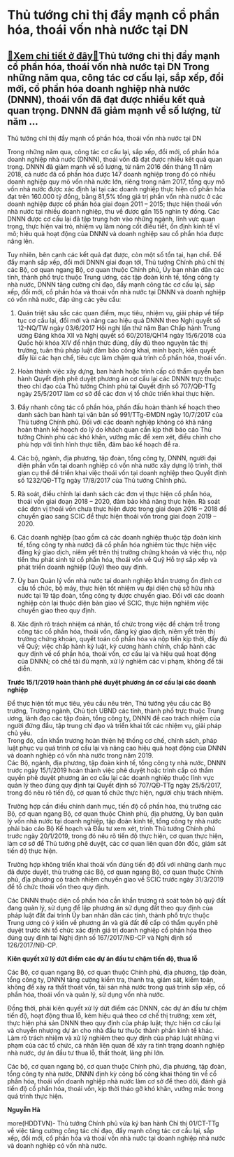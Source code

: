 Thủ tướng chỉ thị đẩy mạnh cổ phần hóa, thoái vốn nhà nước tại DN
=================================================================

[:gift:Xem chi tiết ở đây:gift:](https://hddtvn.com/thu-tuong-chi-thi-day-manh-co-phan-hoa-thoai-von-nha-nuoc-tai-dn/)Thủ tướng chỉ thị đẩy mạnh cổ phần hóa, thoái vốn nhà nước tại DN Trong những năm qua, công tác cơ cấu lại, sắp xếp, đổi mới, cổ phần hóa doanh nghiệp nhà nước (DNNN), thoái vốn đã đạt được nhiều kết quả quan trọng. DNNN đã giảm mạnh về số lượng, từ năm …
---------------------------------------------------------------------------------------------------------------------------------------------------------------------------------------------------------------------------------------------------------------







 






 Thủ tướng chỉ thị đẩy mạnh cổ phần hóa, thoái vốn nhà nước tại DN 


Trong những năm qua, công tác cơ cấu lại, sắp xếp, đổi mới, cổ phần hóa doanh nghiệp nhà nước (DNNN), thoái vốn đã đạt được nhiều kết quả quan trọng. DNNN đã giảm mạnh về số lượng, từ năm 2016 đến tháng 11 năm 2018, cả nước đã cổ phần hóa được 147 doanh nghiệp trong đó có nhiều doanh nghiệp quy mô vốn nhà nước lớn, riêng trong năm 2017, tổng quy mô vốn nhà nước được xác định lại tại các doanh nghiệp thực hiện cổ phần hóa đạt trên 160.000 tỷ đồng, bằng 81,5% tổng giá trị phần vốn nhà nước ở các doanh nghiệp được cổ phần hóa giai đoạn 2011 – 2015; thực hiện thoái vốn nhà nước tại nhiều doanh nghiệp, thu về được gần 155 nghìn tỷ đồng. Các DNNN được cơ cấu lại đã tập trung hơn vào những ngành, lĩnh vực quan trọng, thực hiện vai trò, nhiệm vụ làm nòng cốt điều tiết, ổn định kinh tế vĩ mô; hiệu quả hoạt động của DNNN và doanh nghiệp sau cổ phần hóa được nâng lên. 


Tuy nhiên, bên cạnh các kết quả đạt được, còn một số tồn tại, hạn chế. Để đẩy mạnh sắp xếp, đổi mới DNNN giai đoạn tới, Thủ tướng Chính phủ chỉ thị các Bộ, cơ quan ngang Bộ, cơ quan thuộc Chính phủ, Ủy ban nhân dân các tỉnh, thành phố trực thuộc Trung ương, các tập đoàn kinh tế, tổng công ty nhà nước, DNNN tăng cường chỉ đạo, đẩy mạnh công tác cơ cấu lại, sắp xếp, đổi mới, cổ phần hóa và thoái vốn nhà nước tại DNNN và doanh nghiệp có vốn nhà nước, đáp ứng các yêu cầu: 


1. Quán triệt sâu sắc các quan điểm, mục tiêu, nhiệm vụ, giải pháp về tiếp tục cơ cấu lại, đổi mới và nâng cao hiệu quả DNNN theo Nghị quyết số 12-NQ/TW ngày 03/6/2017 Hội nghị lần thứ năm Ban Chấp hành Trung ương Đảng khóa XII và Nghị quyết số 60/2018/QH14 ngày 15/6/2018 của Quốc hội khóa XIV để nhận thức đúng, đầy đủ theo nguyên tắc thị trường, tuân thủ pháp luật đảm bảo công khai, minh bạch, kiên quyết đẩy lùi các hạn chế, tiêu cực làm chậm quá trình cổ phần hóa, thoái vốn.


2. Hoàn thành việc xây dựng, ban hành hoặc trình cấp có thẩm quyền ban hành Quyết định phê duyệt phương án cơ cấu lại các DNNN trực thuộc theo chỉ đạo của Thủ tướng Chính phủ tại Quyết định số 707/QĐ-TTg ngày 25/5/2017 làm cơ sở để các đơn vị tổ chức triển khai thực hiện.


3. Đẩy nhanh công tác cổ phần hóa, phấn đấu hoàn thành kế hoạch theo danh sách ban hành tại văn bản số 991/TTg-ĐMDN ngày 10/7/2017 của Thủ tướng Chính phủ. Đối với các doanh nghiệp không có khả năng hoàn thành kế hoạch do lý do khách quan cần kịp thời báo cáo Thủ tướng Chính phủ các khó khăn, vướng mắc để xem xét, điều chỉnh cho phù hợp với tình hình thực tiễn, đảm bảo kế hoạch đề ra. 


4. Các bộ, ngành, địa phương, tập đoàn, tổng công ty, DNNN, người đại diện phần vốn tại doanh nghiệp có vốn nhà nước xây dựng lộ trình, thời gian cụ thể để triển khai việc thoái vốn tại doanh nghiệp theo Quyết định số 1232/QĐ-TTg ngày 17/8/2017 của Thủ tướng Chính phủ.


5. Rà soát, điều chỉnh lại danh sách các đơn vị thực hiện cổ phần hóa, thoái vốn giai đoạn 2018 – 2020, đảm bảo khả năng thực hiện. Rà soát các đơn vị thoái vốn chưa thực hiện được trong giai đoạn 2016 – 2018 để chuyển giao sang SCIC để thực hiện thoái vốn trong giai đoạn 2019 – 2020.


6. Các doanh nghiệp (bao gồm cả các doanh nghiệp thuộc tập đoàn kinh tế, tổng công ty nhà nước) đã cổ phần hóa nghiêm túc thực hiện việc đăng ký giao dịch, niêm yết trên thị trường chứng khoán và việc thu, nộp tiền thu phát sinh từ cổ phần hóa, thoái vốn về Quỹ Hỗ trợ sắp xếp và phát triển doanh nghiệp (Quỹ) theo quy định.


7. Ủy ban Quản lý vốn nhà nước tại doanh nghiệp khẩn trương ổn định cơ cấu tổ chức, bộ máy, thực hiện tốt nhiệm vụ đại diện chủ sở hữu nhà nước tại 19 tập đoàn, tổng công ty được chuyển giao. Đối với các doanh nghiệp còn lại thuộc diện bàn giao về SCIC, thực hiện nghiêm việc chuyển giao theo quy định.


8. Xác định rõ trách nhiệm cá nhân, tổ chức trong việc để chậm trễ trong công tác cổ phần hóa, thoái vốn, đăng ký giao dịch, niêm yết trên thị trường chứng khoán, quyết toán cổ phần hóa và nộp tiền kịp thời, đầy đủ về Quỹ; việc chấp hành kỷ luật, kỷ cương hành chính, chấp hành các quy định về cổ phần hóa, thoái vốn, cơ cấu lại và hiệu quả hoạt động của DNNN; có chế tài đủ mạnh, xử lý nghiêm các vi phạm, không để tái diễn.


**Trước 15/1/2019 hoàn thành phê duyệt phương án cơ cấu lại các doanh nghiệp**


Để thực hiện tốt mục tiêu, yêu cầu nêu trên, Thủ tướng yêu cầu các Bộ trưởng, Trưởng ngành, Chủ tịch UBND các tỉnh, thành phố trực thuộc Trung ương, lãnh đạo các tập đoàn, tổng công ty, DNNN đề cao trách nhiệm của người đứng đầu, tập trung chỉ đạo và triển khai tốt các nhiệm vụ, giải pháp chủ yếu.  
 Trong đó, cần khẩn trương hoàn thiện hệ thống cơ chế, chính sách, pháp luật phục vụ quá trình cơ cấu lại và nâng cao hiệu quả hoạt động của DNNN và doanh nghiệp có vốn nhà nước trong năm 2019.  
 Các Bộ, ngành, địa phương, tập đoàn kinh tế, tổng công ty nhà nước, DNNN trước ngày 15/1/2019 hoàn thành việc phê duyệt hoặc trình cấp có thẩm quyền phê duyệt phương án cơ cấu lại các doanh nghiệp thuộc lĩnh vực quản lý theo đúng quy định tại Quyết định số 707/QĐ-TTg ngày 25/5/2017, trong đó nêu rõ tiến độ, cơ quan tổ chức thực hiện, người chịu trách nhiệm. 


Trường hợp cần điều chỉnh danh mục, tiến độ cổ phần hóa, thủ trưởng các Bộ, cơ quan ngang Bộ, cơ quan thuộc Chính phủ, địa phương, Ủy ban quản lý vốn nhà nước tại doanh nghiệp, tập đoàn kinh tế, tổng công ty nhà nước phải báo cáo Bộ Kế hoạch và Đầu tư xem xét, trình Thủ tướng Chính phủ trước ngày 20/1/2019, trong đó nêu rõ tiến độ thực hiện, cơ quan thực hiện, làm cơ sở để Thủ tướng phê duyệt, các cơ quan liên quan đôn đốc, giám sát tiến độ thực hiện. 


Trường hợp không triển khai thoái vốn đúng tiến độ đối với những danh mục đã được duyệt, thủ trưởng các Bộ, cơ quan ngang Bộ, cơ quan thuộc Chính phủ, địa phương có trách nhiệm chuyển giao về SCIC trước ngày 31/3/2019 để tổ chức thoái vốn theo quy định.


Các DNNN thuộc diện cổ phần hóa cần khẩn trương rà soát toàn bộ quỹ đất đang quản lý, sử dụng để lập phương án sử dụng đất theo quy định của pháp luật đất đai trình Ủy ban nhân dân các tỉnh, thành phố trực thuộc Trung ương có ý kiến về phương án và giá đất để cấp có thẩm quyền phê duyệt trước khi tổ chức xác định giá trị doanh nghiệp cổ phần hóa theo đúng quy định tại Nghị định số 167/2017/NĐ-CP và Nghị định số 126/2017/NĐ-CP.


**Kiên quyết xử lý dứt điểm các dự án đầu tư chậm tiến độ, thua lỗ**


Các Bộ, cơ quan ngang Bộ, cơ quan thuộc Chính phủ, địa phương, tập đoàn, tổng công ty, DNNN tăng cường kiểm tra, thanh tra, giám sát, kiểm toán, không để xảy ra thất thoát vốn, tài sản nhà nước trong quá trình sắp xếp, cổ phần hóa, thoái vốn và quản lý, sử dụng vốn nhà nước. 


Đồng thời, phải kiên quyết xử lý dứt điểm các DNNN, các dự án đầu tư chậm tiến độ, hoạt động thua lỗ, kém hiệu quả theo cơ chế thị trường; xem xét, thực hiện phá sản DNNN theo quy định của pháp luật; thực hiện cơ cấu lại và chuyển nhượng dự án cho nhà đầu tư thuộc thành phần kinh tế khác. Làm rõ trách nhiệm và xử lý nghiêm theo quy định của pháp luật những vi phạm của các tổ chức, cá nhân liên quan để xảy ra tình trạng doanh nghiệp nhà nước, dự án đầu tư thua lỗ, thất thoát, lãng phí lớn.


Các bộ, cơ quan ngang bộ, cơ quan thuộc Chính phủ, địa phương, tập đoàn, tổng công ty nhà nước, DNNN định kỳ công bố công khai thông tin về cổ phần hóa, thoái vốn doanh nghiệp nhà nước làm cơ sở để theo dõi, đánh giá tiến độ cổ phần hóa, thoái vốn, kịp thời tháo gỡ khó khăn, vướng mắc trong quá trình thực hiện.






**Nguyễn Hà**



more(HDDTVN)- Thủ tướng Chính phủ vừa ký ban hành Chỉ thị 01/CT-TTg về việc tăng cường công tác chỉ đạo, đẩy mạnh công tác cơ cấu lại, sắp xếp, đổi mới, cổ phần hóa và thoái vốn nhà nước tại doanh nghiệp nhà nước và doanh nghiệp có vốn nhà nước.

